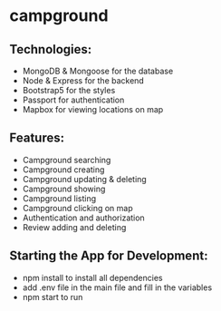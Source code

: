 # campground
## Technologies:
- MongoDB & Mongoose for the database
- Node & Express for the backend
- Bootstrap5 for the styles
- Passport for authentication
- Mapbox for viewing locations on map

## Features:
 - Campground searching
 - Campground creating
 - Campground updating & deleting 
 - Campground showing
 - Campground listing
 - Campground clicking on map
 - Authentication and authorization
 - Review adding and deleting


## Starting the App for Development:

- npm install to install all dependencies
- add .env file in the main file and fill in the variables
- npm start to run 
